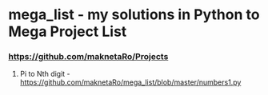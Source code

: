 # mega_list - my solutions in Python to Mega Project List 
### https://github.com/maknetaRo/Projects
1. Pi to Nth digit - https://github.com/maknetaRo/mega_list/blob/master/numbers1.py
